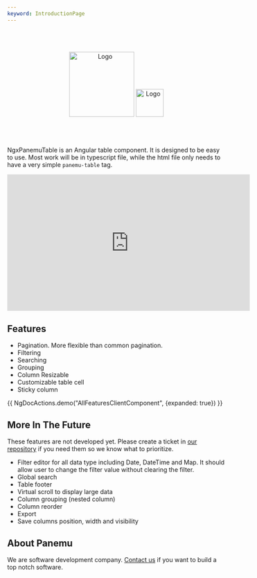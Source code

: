 ```yaml
---
keyword: IntroductionPage
---
```

<br>
<br>
<br>
<div align="center" class="flex flex-col">
    <img src="assets/ngx-panemu-table_logo.png" alt="Logo" height="150px">
    <img src="assets/ngx-panemu-table_text.png" alt="Logo" height="64px">

</div>

<br>
<br>
<br>

NgxPanemuTable is an Angular table component. It is designed to be easy to use. Most work will be in typescript file, while
the html file only needs to have a very simple `panemu-table` tag.


<iframe
  width="560px"
  height="315px"
  src="https://www.youtube.com/embed/jlIfy2vOcmU"
  title="NgxPanemuTable demo"
  frameborder="0"
  allow="accelerometer; autoplay; clipboard-write; encrypted-media; gyroscope; picture-in-picture; web-share"
  referrerpolicy="strict-origin-when-cross-origin"
  allowfullscreen>
</iframe>



## Features

- Pagination. More flexible than common pagination.
- Filtering
- Searching
- Grouping
- Column Resizable
- Customizable table cell
- Sticky column

{{ NgDocActions.demo("AllFeaturesClientComponent", {expanded: true}) }}

## More In The Future

These features are not developed yet. Please create a ticket in [our repository](https://github.com/panemu/ngx-panemu-table) if you need them so we know what to prioritize.

- Filter editor for all data type including Date, DateTime and Map. It should allow user to change the filter value without clearing the filter.
- Global search
- Table footer
- Virtual scroll to display large data
- Column grouping (nested column)
- Column reorder
- Export
- Save columns position, width and visibility

## About Panemu

We are software development company. [Contact us](https://panemu.com) if you want to build a top notch software.